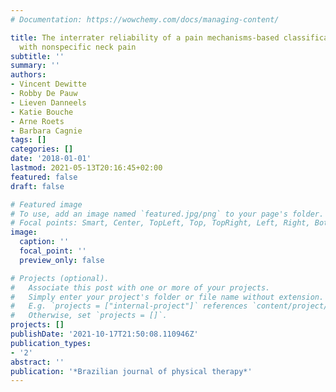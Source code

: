 ```yaml
---
# Documentation: https://wowchemy.com/docs/managing-content/

title: The interrater reliability of a pain mechanisms-based classification for patients
  with nonspecific neck pain
subtitle: ''
summary: ''
authors:
- Vincent Dewitte
- Robby De Pauw
- Lieven Danneels
- Katie Bouche
- Arne Roets
- Barbara Cagnie
tags: []
categories: []
date: '2018-01-01'
lastmod: 2021-05-13T20:16:45+02:00
featured: false
draft: false

# Featured image
# To use, add an image named `featured.jpg/png` to your page's folder.
# Focal points: Smart, Center, TopLeft, Top, TopRight, Left, Right, BottomLeft, Bottom, BottomRight.
image:
  caption: ''
  focal_point: ''
  preview_only: false

# Projects (optional).
#   Associate this post with one or more of your projects.
#   Simply enter your project's folder or file name without extension.
#   E.g. `projects = ["internal-project"]` references `content/project/deep-learning/index.md`.
#   Otherwise, set `projects = []`.
projects: []
publishDate: '2021-10-17T21:50:08.110946Z'
publication_types:
- '2'
abstract: ''
publication: '*Brazilian journal of physical therapy*'
---
```

